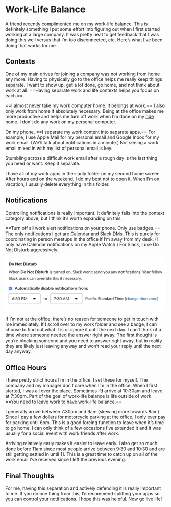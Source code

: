 # Work-Life Balance

A friend recently complimented me on my work-life balance. This is definitely something I put some effort into figuring out when I first started working at a large company. It was pretty neat to get feedback that I was doing this well versus that I’m too disconnected, etc. Here’s what I’ve been doing that works for me.

## Contexts

One of my main drives for joining a company was not working from home any more. Having to physically go to the office helps me really keep things separate. I want to show up, get a lot done, go home, and not think about work at all. ==Having separate work and life contexts helps you focus on each.==

==I almost never take my work computer home. It belongs at work.== I also only work from home if absolutely necessary. Being at the office makes me more productive and helps me turn off work when I’m done on my [ride](https://twitter.com/soffes/status/1070723698112385025) home. I don’t do any work on my personal computer.

On my phone, ==I separate my work content into separate apps.== For example, I use Apple Mail for my personal email and Google Inbox for my work email. (We’ll talk about notifications in a minute.) Not seeing a work email mixed in with my list of personal email is key.

Stumbling across a difficult work email after a rough day is the last thing you need or want. Keep it separate.

I have all of my work apps in their only folder on my second home screen. After hours and on the weekend, I do my best not to open it. When I’m on vacation, I usually delete everything in this folder.

## Notifications

Controlling notifications is really important. It definitely falls into the context category above, but I think it’s worth expanding on this.

==Turn off all work alert notifications on your phone. Only use badges.== The only notifications I get are Calendar and Slack DMs. This is purely for coordinating in person meetups in the office if I’m away from my desk. (I only have Calendar notifications on my Apple Watch.) For Slack, I use Do Not Disturb aggressively.

![Slack Notification Settings](slack-notifications.png)

If I’m not at the office, there’s no reason for someone to get in touch with me immediately. If I scroll over to my work folder and see a badge, I can choose to find out what it is or ignore it until the next day. I can’t think of a time where someone needed the answer right away. The first thought is you’re blocking someone and you need to answer right away, but in reality they are likely just leaving anyway and won’t read your reply until the next day anyway.

## Office Hours

I have pretty strict hours I’m in the office. I set these for myself. The company and my manager don’t care when I’m in the office. When I first started, I was all over the place. Sometimes I’d arrive at 10:30am and leave at 7:30pm. Part of the goal of work-life balance is life outside of work. ==You need to leave work to have work-life balance.==

I generally arrive between 7:30am and 9am (skewing more towards 8am). Since I pay a few dollars for motorcycle parking at the office, I only ever pay for parking until 6pm. This is a good forcing function to leave when it’s time to go home. I can only think of a few occasions I’ve extended it and it was usually for a social event with work friends after work.

Arriving relatively early makes it easier to leave early. I also get so much done before 11am since most people arrive between 9:30 and 10:30 and are still getting settled in until 11. This is a great time to catch up on all of the work email I’ve received since I left the previous evening.

## Final Thoughts

For me, having this separation and actively defending it is really important to me. If you do one thing from this, I’d recommend splitting your apps so you can control your notifications. I hope this was helpful. Now go live life!

